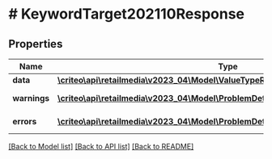 # # KeywordTarget202110Response

## Properties

Name | Type | Description | Notes
------------ | ------------- | ------------- | -------------
**data** | [**\criteo\api\retailmedia\v2023_04\Model\ValueTypeResourceOfKeywordTarget202110**](ValueTypeResourceOfKeywordTarget202110.md) |  | [optional]
**warnings** | [**\criteo\api\retailmedia\v2023_04\Model\ProblemDetails[]**](ProblemDetails.md) |  | [optional] [readonly]
**errors** | [**\criteo\api\retailmedia\v2023_04\Model\ProblemDetails[]**](ProblemDetails.md) |  | [optional] [readonly]

[[Back to Model list]](../../README.md#models) [[Back to API list]](../../README.md#endpoints) [[Back to README]](../../README.md)
